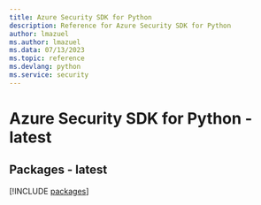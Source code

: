 ```yaml
---
title: Azure Security SDK for Python
description: Reference for Azure Security SDK for Python
author: lmazuel
ms.author: lmazuel
ms.data: 07/13/2023
ms.topic: reference
ms.devlang: python
ms.service: security
---
```

# Azure Security SDK for Python - latest
## Packages - latest
[!INCLUDE [packages](security-index.md)]